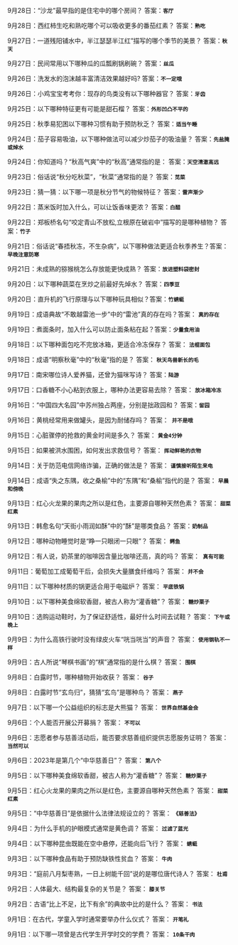 9月28日：“沙龙”最早指的是住宅中的哪个房间？  答案：**`客厅`**

9月28日：西红柿生吃和熟吃哪个可以吸收更多的番茄红素？  答案：**`熟吃`**

9月27日：一道残阳铺水中，半江瑟瑟半江红”描写的哪个季节的美景？  答案：**`秋天`**

9月27日：民间常用以下哪种瓜的瓜瓢刷锅刷碗？  答案：**`丝瓜`**

9月26日：洗发水的泡沫越丰富清洁效果越好吗?  答案：**`不一定哦`**

9月26日：小鸡宝宝考考你：现存的鸟类没有以下哪种器官？  答案：**`牙齿`**

9月25日：以下哪种特征更有可能是甜石榴？  答案：**`外形凹凸不平的`**

9月25日：秋季易犯困以下哪种习惯有助于预防秋乏？  答案：**`适当午睡`**

9月24日：茄子容易吸油，以下哪种做法可以减少炒茄子的吸油量？  答案：**`先盐腌或焯水`**

9月24日：你知道吗？“秋高气爽”中的“秋高”通常指的是：  答案：**`天空清澈高远`**

9月23日：俗话说“秋分吃秋菜”，“秋菜”通常指的是？  答案：**`苋菜`**

9月23日：猜一猜：以下哪一项是秋分节气的物候特征？  答案：**`雷声渐少`**

9月22日：蒸米饭时加入什么，可以让饭香味更浓？  答案：**`白醋`**

9月22日：郑板桥名句“咬定青山不放松,立根原在破岩中”描写的是哪种植物？  答案：**`竹子`**

9月21日：俗话说“春捂秋冻，不生杂病”，以下哪种做法更适合秋季养生？答案：**`早晚注意防寒`**

9月21日：未成熟的猕猴桃怎么存放能更快成熟？  答案：**`放进塑料袋密封`**

9月20日：以下哪种蔬菜在烹炒之前最好先焯水？ 答案：**`四季豆`**

9月20日：直升机的飞行原理与以下哪种玩具相似？答案：**`竹蜻蜓`**

9月19日：成语典故“不敢越雷池一步”中的“雷池”真的存在吗？答案： **`真的存在`**

9月19日：煮面条时，加入什么可以防止面条粘在起？答案：**`少量食用油`**

9月18日：以下哪种面包吃不完放冰箱，更适合冷冻保存？ 答案： **`法棍面包 `**

9月18日：成语“明察秋毫”中的“秋毫”指的是？ 答案： **`秋天鸟兽新长的毛 `**

9月17日：南宋哪位诗人爱养猫，还曾为猫咪写诗？ 答案：**`陆游`** 

9月17日：口香糖不小心粘到衣服上，哪种办法更容易去除？ 答案： **`放冰箱冷冻 `**

9月16日：“中国四大名园”中苏州独占两座，分别是拙政园和？ 答案：**` 留园 `**

9月16日：黄桃经常用来做罐头，是因为耐储存吗？ 答案：**` 并不是哦`**

9月15日：心脏骤停的抢救的黄金时间是多久？ 答案： **`黄金4分钟`**

9月15日：如果被洪水围困，如何发出求救信号？ 答案： **`挥动鲜艳的衣物`** 

9月14日：关于防范电信网络诈骗，正确的做法是？ 答案： **`谨慎接听陌生来电`**

9月14日：成语“失之东隅，收之桑榆”中的“东隅”和“桑榆”指代的是？ 答案： **`早晨和傍晚`**

9月13日：红心火龙果的果肉之所以是红色，主要源自哪种天然色素？ 答案： **`甜菜红素`**

9月13日：韩愈名句“天街小雨润如酥”中的“酥”是哪类食品？ 答案：**` 奶制品 `**

9月12日：哪种动物睡觉时是“睁一只眼闭一只眼”？ 答案： **`鳄鱼 `**

9月12日：有人说，奶茶里的咖啡因含量比咖啡还高，真的吗？ 答案：**` 真有可能`**

9月11日：葡萄加工成葡萄干后，会损失大量膳食纤维吗？ 答案： **`并不会`**

9月11日：以下哪种材质的锅更适合用于电磁炉？ 答案： **`平底铁锅`**

9月10日：以下哪种美食绵软香甜，被古人称为“灌香糖”？ 答案： **`糖炒栗子`**

9月10日：选购运动鞋时，为了保证舒适性，最好什么时间去试鞋？ 答案： **`下午或晚上`**

9月9日：为什么高铁行驶时没有绿皮火车“咣当咣当”的声音？ 答案： **`使用钢轨不一样`**

9月9日：古人所说“琴棋书画”的“棋”通常指的是什么棋？ 答案： **`围棋`**

9月8日：白露时节，哪种植物开始收获？ 答案： **`谷子`**

9月8日：白露时节“玄鸟归”，猜猜“玄鸟”是哪种鸟？ 答案： **`燕子`**

9月7日：以下哪一个公益组织的标志是大熊猫？ 答案： **`世界自然基金会`**

9月6日：个人能否开展公开募捐？ 答案： **`不可以`**

9月6日：志愿者参与慈善活动后，能否要求慈善组织提供志愿服务证明？ 答案： **`当然可以`**

9月6日：2023年是第几个“中华慈善日”？ 答案： **`第八个`**

9月5日：以下哪种美食绵软香甜，被古人称为“灌香糖”？ 答案： **`糖炒栗子`**

9月5日：红心火龙果的果肉之所以是红色，主要源自哪种天然色素？ 答案： **`甜菜红素 `**

9月5日：“中华慈善日”是依据什么法律法规设立的？ 答案： **`《慈善法》 `**

9月4日：为什么手机的护眼模式通常是黄色调？ 答案： **`过滤了蓝光 `**

9月4日：以下哪种昆虫既能在空中悬停，还能向后飞行？ 答案： **`蜻蜓 `**

9月3日：以下哪种食品有助于预防缺铁性贫血？ 答案： **`牛肉 `**

9月3日：“庭前八月梨枣熟，一日上树能千回”说的是哪位唐代诗人？ 答案： **`杜甫 `**

9月2日：人体最大、结构最复杂的关节是？ 答案： **`膝关节`**

9月2日：古语“比上不足，比下有余”的典故中比的是什么？ 答案： **`书法`**

9月1日：在古代，学童入学时通常要举办什么仪式？ 答案： **`开笔礼 `**

9月1日：以下哪一项曾是古代学生开学时交的学费？ 答案： **`10条干肉 `**

